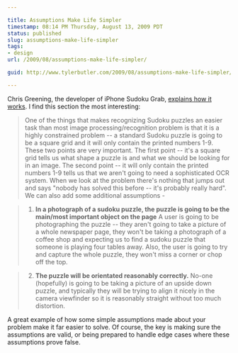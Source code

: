 ```yaml
---

title: Assumptions Make Life Simpler
timestamp: 08:14 PM Thursday, August 13, 2009 PDT
status: published
slug: assumptions-make-life-simpler
tags:
- design
url: /2009/08/assumptions-make-life-simpler/

guid: http://www.tylerbutler.com/2009/08/assumptions-make-life-simpler/

---
```


Chris Greening, the developer of iPhone Sudoku Grab, [explains how it
works][1]. I find this section the most interesting:

> One of the things that makes recognizing Sudoku puzzles an easier task than
most image processing/recognition problem is that it is a highly constrained
problem -- a standard Sudoku puzzle is going to be a square grid and it will
only contain the printed numbers 1-9. These two points are very important. The
first point -- it's a square grid tells us what shape a puzzle is and what we
should be looking for in an image. The second point -- it will only contain the
printed numbers 1-9 tells us that we aren't going to need a sophisticated OCR
system. When we look at the problem there's nothing that jumps out and says
"nobody has solved this before -- it's probably really hard". We can also add
some additional assumptions -

>

>   1. **In a photograph of a sudoku puzzle, the puzzle is going to be the
main/most important object on the page** A user is going to be photographing
the puzzle -- they aren't going to take a picture of a whole newspaper page,
they won't be taking a photograph of a coffee shop and expecting us to find a
sudoku puzzle that someone is playing four tables away. Also, the user is
going to try and capture the whole puzzle, they won't miss a corner or chop
off the top.

>   2. **The puzzle will be orientated reasonably correctly.** No-one
(hopefully) is going to be taking a picture of an upside down puzzle, and
typically they will be trying to align it nicely in the camera viewfinder so
it is reasonably straight without too much distortion.

A great example of how some simple assumptions made about your problem make it
far easier to solve. Of course, the key is making sure the assumptions are
valid, or being prepared to handle edge cases where these assumptions prove
false.

   [1]: http://sudokugrab.blogspot.com/2009/07/how-does-it-all-work.html

